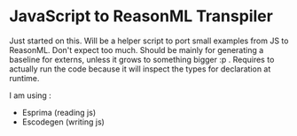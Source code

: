 # JavaScript to ReasonML Transpiler

Just started on this. Will be a helper script to port small examples from JS to
ReasonML. Don't expect too much. Should be mainly for generating a baseline for
externs, unless it grows to something bigger :p . Requires to actually run the
code because it will inspect the types for declaration at runtime.

I am using :
 - Esprima (reading js)
 - Escodegen (writing js)
